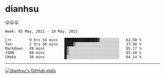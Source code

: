 
# dianhsu

:stuck_out_tongue_winking_eye::stuck_out_tongue_winking_eye::stuck_out_tongue_winking_eye:

<!--START_SECTION:waka-->
```text
Week: 03 May, 2021 - 10 May, 2021

C++        9 hrs 54 mins   ███████████████▓░░░░░░░░░   62.58 % 
TeX        2 hrs 50 mins   ████▒░░░░░░░░░░░░░░░░░░░░   17.94 % 
Markdown   49 mins         █▒░░░░░░░░░░░░░░░░░░░░░░░   05.17 % 
JSON       48 mins         █▒░░░░░░░░░░░░░░░░░░░░░░░   05.10 % 
CMake      39 mins         █░░░░░░░░░░░░░░░░░░░░░░░░   04.14 % 
```
<!--END_SECTION:waka-->

---

[![dianhsu's GitHub stats](https://github-readme-stats.vercel.app/api?username=dianhsu)](https://github.com/anuraghazra/github-readme-stats)
